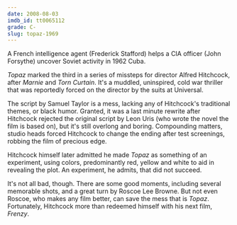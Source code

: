 ```yaml
---
date: 2008-08-03
imdb_id: tt0065112
grade: C-
slug: topaz-1969
---
```


A French intelligence agent (Frederick Stafford) helps a CIA officer (John Forsythe) uncover Soviet activity in 1962 Cuba.

_Topaz_ marked the third in a series of missteps for director Alfred Hitchcock, after <span data-imdb-id="tt0058329">_Marnie_</span> and <span data-imdb-id="tt0061107">_Torn Curtain_</span>. It's a muddled, uninspired, cold war thriller that was reportedly forced on the director by the suits at Universal.

The script by Samuel Taylor is a mess, lacking any of Hitchcock's traditional themes, or black humor. Granted, it was a last minute rewrite after Hitchcock rejected the original script by Leon Uris (who wrote the novel the film is based on), but it's still overlong and boring. Compounding matters, studio heads forced Hitchcock to change the ending after test screenings, robbing the film of precious edge.

Hitchcock himself later admitted he made _Topaz_ as something of an experiment, using colors, predominantly red, yellow and white to aid in revealing the plot. An experiment, he admits, that did not succeed.

It's not all bad, though. There are some good moments, including several memorable shots, and a great turn by Roscoe Lee Browne. But not even Roscoe, who makes any film better, can save the mess that is _Topaz_. Fortunately, Hitchcock more than redeemed himself with his next film, <span data-imdb-id="tt0068611">_Frenzy_</span>.
